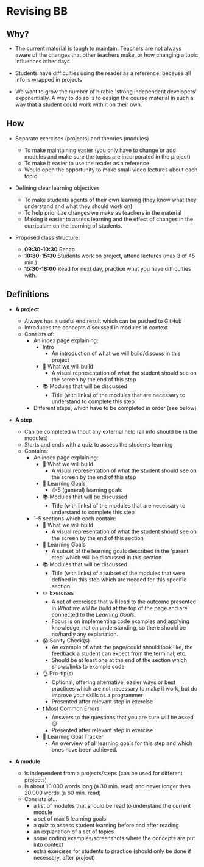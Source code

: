 # Revising BB

## Why?

* The current material is tough to maintain. Teachers are not always aware of the changes that other teachers make, or how changing a topic influences other days

* Students have difficulties using the reader as a reference, because all info is wrapped in projects

* We want to grow the number of hirable 'strong independent developers' exponentially. A way to do so is to design the course material in such a way that a student could work with it on their own.

## How

* Separate exercises (projects) and theories (modules) 
  * To make maintaining easier (you only have to change or add modules and make sure the topics are incorporated in the project)
  * To make it easier to use the reader as a reference
  * Would open the opportunity to make small video lectures about each topic

* Defining clear learning objectives
  * To make students agents of their own learning (they know what they understand and what they should work on)
  * To help prioritize changes we make as teachers in the material
  * Making it easier to assess learning and the effect of changes in the curriculum on the learning of students.


* Proposed class structure:
  * **09:30-10:30** Recap
  * **10:30-15:30** Students work on project, attend lectures (max 3 of 45 min.)
  * **15:30-18:00** Read for next day, practice what you have difficulties with.

## Definitions
  * **A project**
    * Always has a useful end result which can be pushed to GitHub
    * Introduces the concepts discussed in modules in context
    * Consists of:
      * An index page explaining:
        * Intro
          * An introduction of what we will build/discuss in this project
        * 🎨 What we will build
          * A visual representation of what the student should see on the screen by the end of this step
        * 📚 Modules that will be discussed
          * Title (with links) of the modules that are necessary to understand to complete this step
      * Different steps, which have to be completed in order (see below)

  * **A step**
    * Can be completed without any external help (all info should be in the modules)
    * Starts and ends with a quiz to assess the students learning 
    * Contains:
      * An index page explaining:
        * 🎨 What we will build
          * A visual representation of what the student should see on the screen by the end of this step
        * 🎯 Learning Goals
          * 4-5 (general) learning goals
        * 📚 Modules that will be discussed
          * Title (with links) of the modules that are necessary to understand to complete this step
      * 1-5 sections which each contain:
        * 🎨 What we will build
          * A visual representation of what the student should see on the screen by the end of this section
        * 🎯 Learning Goals
          * A subset of the learning goals described in the 'parent step' which will be discussed in this section
        * 📚 Modules that will be discussed
          * Title (with links) of a subset of the modules that were defined in this step which are needed for this specific section
        * ✏️ Exercises
          * A set of exercises that will lead to the outcome presented in _What we will be build_ at the top of the page and are connected to the _Learning Goals_.
          * Focus is on implementing code examples and applying knowledge, not on understanding, so there should be no/hardly any explanation.
        * 😱  Sanity Check(s)
          * An example of what the page/could should look like, the feedback a student can expect from the terminal, etc.
          * Should be at least one at the end of the section which shows/links to example code
        * 👌 Pro-tip(s)
          * Optional, offering alternative, easier ways or best practices which are not necessary to make it work, but do improve your skills as a programmer
          * Presented after relevant step in exercise
        * ❗️ Most Common Errors
          * Answers to the questions that you are sure will be asked 😉
          * Presented after relevant step in exercise
        * 🎯 Learning Goal Tracker
          * An overview of all learning goals for this step and which ones have been achieved.

  * **A module**
    * Is independent from a projects/steps (can be used for different projects)
    * Is about 10.000 words long (a 30 min. read) and never longer then 20.000 words (a 60 min. read) 
    * Consists of...
      * a list of modules that should be read to understand the current module
      * a set of max 5 learning goals
      * a quiz to assess student learning before and after reading
      * an explanation of a set of topics
      * some coding examples/screenshots where the concepts are put into context
      * extra exercises for students to practice (should only be done if necessary, after project)


